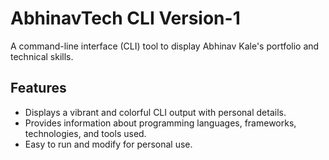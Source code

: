 # AbhinavTech CLI Version-1

A command-line interface (CLI) tool to display Abhinav Kale's portfolio and technical skills.

## Features

- Displays a vibrant and colorful CLI output with personal details.
- Provides information about programming languages, frameworks, technologies, and tools used.
- Easy to run and modify for personal use.

